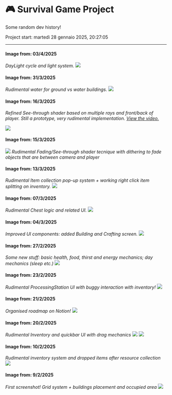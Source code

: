 # **🎮 Survival Game Project**

Some random dev history!

Project start: martedì 28 gennaio 2025, 20:27:05

---
#### **Image from: 03/4/2025**
_DayLight cycle and light system._
![](images/image_14.png)

#### **Image from: 31/3/2025**
_Rudimental water for ground vs water buildings._
![](images/image_13.png)

#### **Image from: 16/3/2025**
_Refined See-through shader based on multiple rays and front/back of player. Still a prototype, very rudimental implementation. [View the video.](images/see_through.mp4)_

![](images/image_12.png)

#### **Image from: 15/3/2025**
![](images/image_11.png)
_Rudimental Fading/See-through shader tecnique with dithering to fade objects that are between camera and player_

#### **Image from: 13/3/2025**
_Rudimental Item collection pop-up system + working right click item splitting on inventory._
![](images/image_10.png)

#### **Image from: 07/3/2025**
_Rudimental Chest logic and related UI._
![](images/image_9.png)

#### **Image from: 04/3/2025**
_Improved UI components: added Building and Crafting screen._
![](images/image_8.png)

#### **Image from: 27/2/2025**
_Some new stuff: basic health, food, thirst and energy mechanics; day mechanics (sleep etc.)_
![](images/image_7.png)

#### **Image from: 23/2/2025**
_Rudimental ProcessingStation UI with buggy interaction with inventory!_
![](images/image_6.png)

#### **Image from: 21/2/2025**
_Organised roadmap on Notion!_
![](images/image_5.png)

#### **Image from: 20/2/2025**
_Rudimental Inventory and quickbar UI with drag mechanics_
![](images/image_3.png)
![](images/image_4.png)

#### **Image from: 10/2/2025**
_Rudimental inventory system and dropped items after resource collection_
![](images/image_2.png)

#### **Image from: 9/2/2025**
_First screenshot!_
_Grid system + buildings placement and occupied area_
![](images/image_1.png)